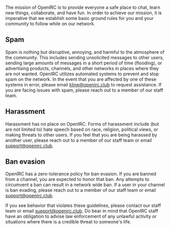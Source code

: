 The mission of OpenIRC is to provide everyone a safe place to chat, learn new things, collaborate, and have fun. In order to achieve our mission, it is imperative that we establish some basic ground rules for you and your community to follow while on our network.

## Spam
Spam is nothing but disruptive, annoying, and harmful to the atmosphere of the community. This includes sending unsolicited messages to other users, sending large amounts of messages in a short period of time (flooding), or advertising products, channels, and other networks in places where they are not wanted. OpenIRC utilizes automated systems to prevent and stop spam on the network. In the event that you are affected by one of these systems in error, please email [kline@openirc.club](mailto:kline@openirc.club) to request assistance. If you are facing issues with spam, please reach out to a member of our staff team.

## Harassment
Harassment has no place on OpenIRC. Forms of harassment include (but are not limited to) hate speech based on race, religion, political views, or making threats to other users. If you feel that you are being harassed by another user, please reach out to a member of our staff team or email [support@openirc.club](mailto:support@openirc.club).

## Ban evasion
OpenIRC has a zero-tolerance policy for ban evasion. If you are banned from a channel, you are expected to honor that ban. Any attempts to circumvent a ban can result in a network wide ban. If a user in your channel is ban evading, please reach out to a member of our staff team or email [support@openirc.club](mailto:support@openirc.club).

If you see behavior that violates these guidelines, please contact our staff team or email [support@openirc.club](mailto:support@openirc.club). Do bear in mind that OpenIRC staff have an obligation to advise law enforcement of any unlawful activity or situations where there is a credible threat to someone's life.
